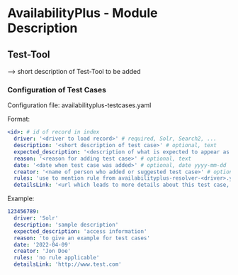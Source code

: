 # AvailabilityPlus - Module Description

## Test-Tool
--> short description of Test-Tool to be added
### Configuration of Test Cases
Configuration file: availabilityplus-testcases.yaml

Format:
```yaml
<id>: # id of record in index
  driver: '<driver to load record>' # required, Solr, Search2, ...
  description: '<short description of test case>' # optional, text
  expected_description: '<description of what is expected to appear as availability>' # optional, text
  reason: '<reason for adding test case>' # optional, text
  date: '<date when test case was added>' # optional, date yyyy-mm-dd
  creator: '<name of person who added or suggested test case>' # optional, text
  rules: 'use to mention rule from availabilityplus-resolver-<driver>.yaml if tested by test case' # optional, text
  detailsLink: '<url which leads to more details about this test case, e.g. a GitHub Issue, an internal GitLab Issue>' # optional, url
```
Example:
```yaml
123456789:
  driver: 'Solr'
  description: 'sample description'
  expected_description: 'access information'
  reason: 'to give an example for test cases'
  date: '2022-04-09'
  creator: 'Jon Doe'
  rules: 'no rule applicable'
  detailsLink: 'http://www.test.com'
```
